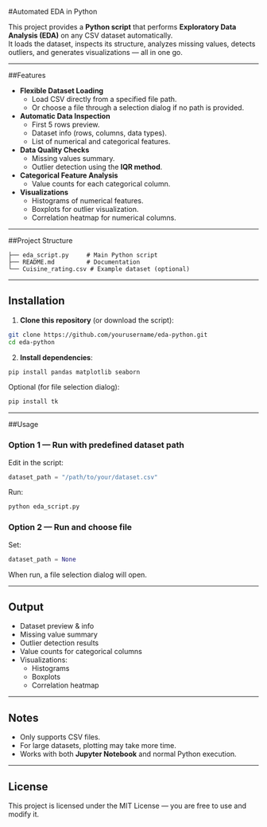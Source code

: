 #Automated EDA in Python

This project provides a **Python script** that performs **Exploratory Data Analysis (EDA)** on any CSV dataset automatically.  
It loads the dataset, inspects its structure, analyzes missing values, detects outliers, and generates visualizations — all in one go.

---

##Features
- **Flexible Dataset Loading**
  - Load CSV directly from a specified file path.
  - Or choose a file through a selection dialog if no path is provided.
- **Automatic Data Inspection**
  - First 5 rows preview.
  - Dataset info (rows, columns, data types).
  - List of numerical and categorical features.
- **Data Quality Checks**
  - Missing values summary.
  - Outlier detection using the **IQR method**.
- **Categorical Feature Analysis**
  - Value counts for each categorical column.
- **Visualizations**
  - Histograms of numerical features.
  - Boxplots for outlier visualization.
  - Correlation heatmap for numerical columns.

---

##Project Structure
```
├── eda_script.py     # Main Python script
├── README.md         # Documentation
└── Cuisine_rating.csv # Example dataset (optional)
```

---

## Installation

1. **Clone this repository** (or download the script):
```bash
git clone https://github.com/yourusername/eda-python.git
cd eda-python
```

2. **Install dependencies**:
```bash
pip install pandas matplotlib seaborn
```
Optional (for file selection dialog):
```bash
pip install tk
```

---

##Usage

### **Option 1 — Run with predefined dataset path**
Edit in the script:
```python
dataset_path = "/path/to/your/dataset.csv"
```
Run:
```bash
python eda_script.py
```

### **Option 2 — Run and choose file**
Set:
```python
dataset_path = None
```
When run, a file selection dialog will open.

---

## Output
- Dataset preview & info
- Missing value summary
- Outlier detection results
- Value counts for categorical columns
- Visualizations:
  - Histograms
  - Boxplots
  - Correlation heatmap

---

## Notes
- Only supports CSV files.
- For large datasets, plotting may take more time.
- Works with both **Jupyter Notebook** and normal Python execution.

---

## License
This project is licensed under the MIT License — you are free to use and modify it.
